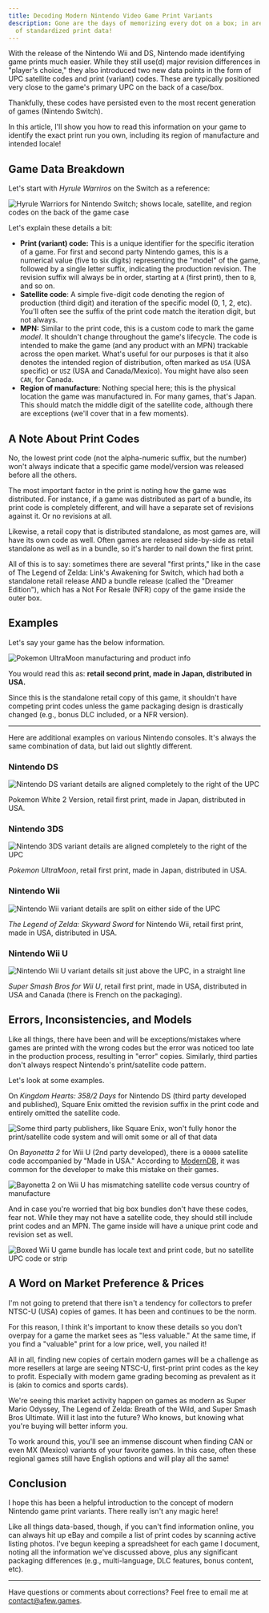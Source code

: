 ```yaml
---
title: Decoding Modern Nintendo Video Game Print Variants
description: Gone are the days of memorizing every dot on a box; in are the days
  of standardized print data!
---
```


With the release of the Nintendo Wii and DS, Nintendo made identifying game prints much easier. While they still use(d) major revision differences in "player's choice," they also introduced two new data points in the form of UPC satellite codes and print (variant) codes. These are typically positioned very close to the game's primary UPC on the back of a case/box.

Thankfully, these codes have persisted even to the most recent generation of games (Nintendo Switch).

In this article, I'll show you how to read this information on your game to identify the exact print run you own, including its region of manufacture and intended locale!

## Game Data Breakdown

Let's start with _Hyrule Warriros_ on the Switch as a reference:

![Hyrule Warriors for Nintendo Switch; shows locale, satellite, and region codes on the back of the game case](/uploads/hyrule-warriors.jpg)

Let's explain these details a bit:

- **Print (variant) code:** This is a unique identifier for the specific iteration of a game. For first and second party Nintendo games, this is a numerical value (five to six digits) representing the "model" of the game, followed by a single letter suffix, indicating the production revision. The revision suffix will always be in order, starting at `A` (first print), then to `B`, and so on.
- **Satellite code**: A simple five-digit code denoting the region of production (third digit) and iteration of the specific model (0, 1, 2, etc). You'll often see the suffix of the print code match the iteration digit, but not always.
- **MPN:** Similar to the print code, this is a custom code to mark the game _model_. It shouldn't change throughout the game's lifecycle. The code is intended to make the game (and any product with an MPN) trackable across the open market. What's useful for our purposes is that it also denotes the intended region of distribution, often marked as `USA` (USA specific) or `USZ` (USA and Canada/Mexico). You might have also seen `CAN`, for Canada.
- **Region of manufacture**: Nothing special here; this is the physical location the game was manufactured in. For many games, that's Japan. This should match the middle digit of the satellite code, although there are exceptions (we'll cover that in a few moments).

## A Note About Print Codes

No, the lowest print code (not the alpha-numeric suffix, but the number) won't always indicate that a specific game model/version was released before all the others.

The most important factor in the print is noting how the game was distributed. For instance, if a game was distributed as part of a bundle, its print code is completely different, and will have a separate set of revisions against it. Or no revisions at all.

Likewise, a retail copy that is distributed standalone, as most games are, will have its own code as well. Often games are released side-by-side as retail standalone as well as in a bundle, so it's harder to nail down the first print.

All of this is to say: sometimes there are several "first prints," like in the case of The Legend of Zelda: Link's Awakening for Switch, which had both a standalone retail release AND a bundle release (called the "Dreamer Edition"), which has a Not For Resale (NFR) copy of the game inside the outer box.

## Examples

Let's say your game has the below information.

![Pokemon UltraMoon manufacturing and product info](/uploads/pokemon-ultra-moon-revision.jpg)

You would read this as: **retail second print, made in Japan, distributed in USA.**

Since this is the standalone retail copy of this game, it shouldn't have competing print codes unless the game packaging design is drastically changed (e.g., bonus DLC included, or a NFR version).

---

Here are additional examples on various Nintendo consoles. It's always the same combination of data, but laid out slightly different.

### Nintendo DS

![Nintendo DS variant details are aligned completely to the right of the UPC](/uploads/pokemon_white_2.jpg)

Pokemon White 2 Version, retail first print, made in Japan, distributed in USA.

### Nintendo 3DS

![Nintendo 3DS variant details are aligned completely to the right of the UPC](/uploads/pokemon-ultra-moon.jpg)

_Pokemon UltraMoon_, retail first print, made in Japan, distributed in USA.

### Nintendo Wii

![Nintendo Wii variant details are split on either side of the UPC](/uploads/skyward-sword.jpg)

_The Legend of Zelda: Skyward Sword_ for Nintendo Wii, retail first print, made in USA, distributed in USA.

### Nintendo Wii U

![Nintendo Wii U variant details sit just above the UPC, in a straight line](/uploads/super-smash-wii-u.jpg)

_Super Smash Bros for Wii U_, retail first print, made in USA, distributed in USA and Canada (there is French on the packaging).

## Errors, Inconsistencies, and Models

Like all things, there have been and will be exceptions/mistakes where games are printed with the wrong codes but the error was noticed too late in the production process, resulting in "error" copies. Similarly, third parties don't always respect Nintendo's print/satellite code pattern.

Let's look at some examples.

On _Kingdom Hearts: 358/2 Days_ for Nintendo DS (third party developed and published), Square Enix omitted the revision suffix in the print code and entirely omitted the satellite code.

![Some third party publishers, like Square Enix, won't fully honor the print/satellite code system and will omit some or all of that data](/uploads/kingdom-hearts.jpg)

On _Bayonetta 2_ for Wii U (2nd party developed), there is a `00000` satellite code accompanied by "Made in USA." According to [ModernDB](https://www.instagram.com/Moderndatabase/), it was common for the developer to make this mistake on their games.

![Bayonetta 2 on Wii U has mismatching satellite code versus country of manufacture](/uploads/bayonetta-2-wii-u.jpg)

And in case you're worried that big box bundles don't have these codes, fear not. While they may not have a satellite code, they should still include print codes and an MPN. The game inside will have a unique print code and revision set as well.

![Boxed Wii U game bundle has locale text and print code, but no satellite UPC code or strip](/uploads/super-smash-bros-wii-u-bundle.jpg)

## A Word on Market Preference & Prices

I'm not going to pretend that there isn't a tendency for collectors to prefer NTSC-U (USA) copies of games. It has been and continues to be the norm.

For this reason, I think it's important to know these details so you don't overpay for a game the market sees as "less valuable." At the same time, if you find a "valuable" print for a low price, well, you nailed it!

All in all, finding new copies of certain modern games will be a challenge as more resellers at large are seeing NTSC-U, first-print print codes as the key to profit. Especially with modern game grading becoming as prevalent as it is (akin to comics and sports cards).

We're seeing this market activity happen on games as modern as Super Mario Odyssey, The Legend of Zelda: Breath of the Wild, and Super Smash Bros Ultimate. Will it last into the future? Who knows, but knowing what you're buying will better inform you.

To work around this, you'll see an immense discount when finding CAN or even MX (Mexico) variants of your favorite games. In this case, often these regional games still have English options and will play all the same!

## Conclusion

I hope this has been a helpful introduction to the concept of modern Nintendo game print variants. There really isn't any magic here!

Like all things data-based, though, if you can't find information online, you can always hit up eBay and compile a list of print codes by scanning active listing photos. I've begun keeping a spreadsheet for each game I document, noting all the information we've discussed above, plus any significant packaging differences (e.g., multi-language, DLC features, bonus content, etc).

---

Have questions or comments about corrections? Feel free to email me at [contact@afew.games](mailto:contact@afew.games).
